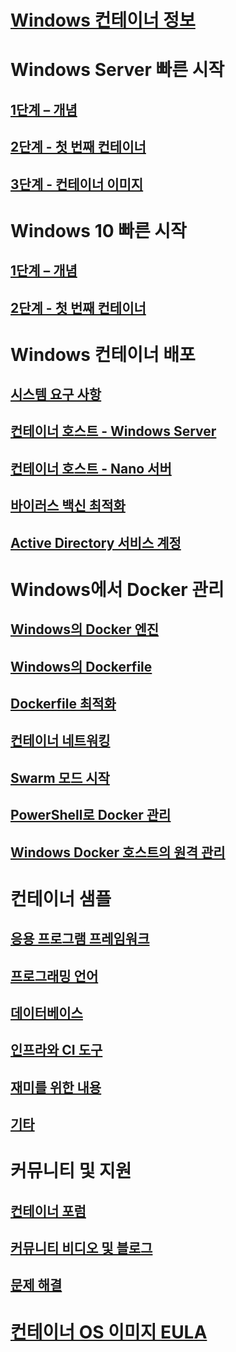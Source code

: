 # [Windows 컨테이너 정보](about/index.md)

# Windows Server 빠른 시작
## [1단계 – 개념](quick_start/quick_start.md)
## [2단계 - 첫 번째 컨테이너](quick_start/quick_start_windows_server.md)
## [3단계 - 컨테이너 이미지](quick_start/quick_start_images.md)

# Windows 10 빠른 시작
## [1단계 – 개념](quick_start/quick_start.md)
## [2단계 - 첫 번째 컨테이너](quick_start/quick_start_windows_10.md)

# Windows 컨테이너 배포
## [시스템 요구 사항](deployment/system_requirements.md)
## [컨테이너 호스트 - Windows Server](deployment/deployment.md)
## [컨테이너 호스트 - Nano 서버](deployment/deployment_nano.md)
## [바이러스 백신 최적화](https://msdn.microsoft.com/en-us/windows/hardware/drivers/ifs/anti-virus-optimization-for-windows-containers)
## [Active Directory 서비스 계정](management/manage_serviceaccounts.md)

# Windows에서 Docker 관리
## [Windows의 Docker 엔진](docker/configure_docker_daemon.md)
## [Windows의 Dockerfile](docker/manage_windows_dockerfile.md)
## [Dockerfile 최적화](docker/optimize_windows_dockerfile.md)
## [컨테이너 네트워킹](management/container_networking.md)
## [Swarm 모드 시작](manage-containers/swarm-mode.md)
## [PowerShell로 Docker 관리](https://github.com/Microsoft/Docker-PowerShell)
## [Windows Docker 호스트의 원격 관리](management/manage_remotehost.md)

# 컨테이너 샘플
## [응용 프로그램 프레임워크](samples.md#Application-Frameworks)
## [프로그래밍 언어](samples.md#Programing-Languages)
## [데이터베이스](samples.md#Databases)
## [인프라와 CI 도구](samples.md#Infrastructure-and-CI-Tools)
## [재미를 위한 내용](samples.md#Just-for-Fun)
## [기타](samples.md#Other)


# 커뮤니티 및 지원
## [컨테이너 포럼](https://social.msdn.microsoft.com/Forums/en-US/home?forum=windowscontainers)
## [커뮤니티 비디오 및 블로그](communitylinks.md)
## [문제 해결](troubleshooting.md)


# [컨테이너 OS 이미지 EULA](Images_EULA.md)
